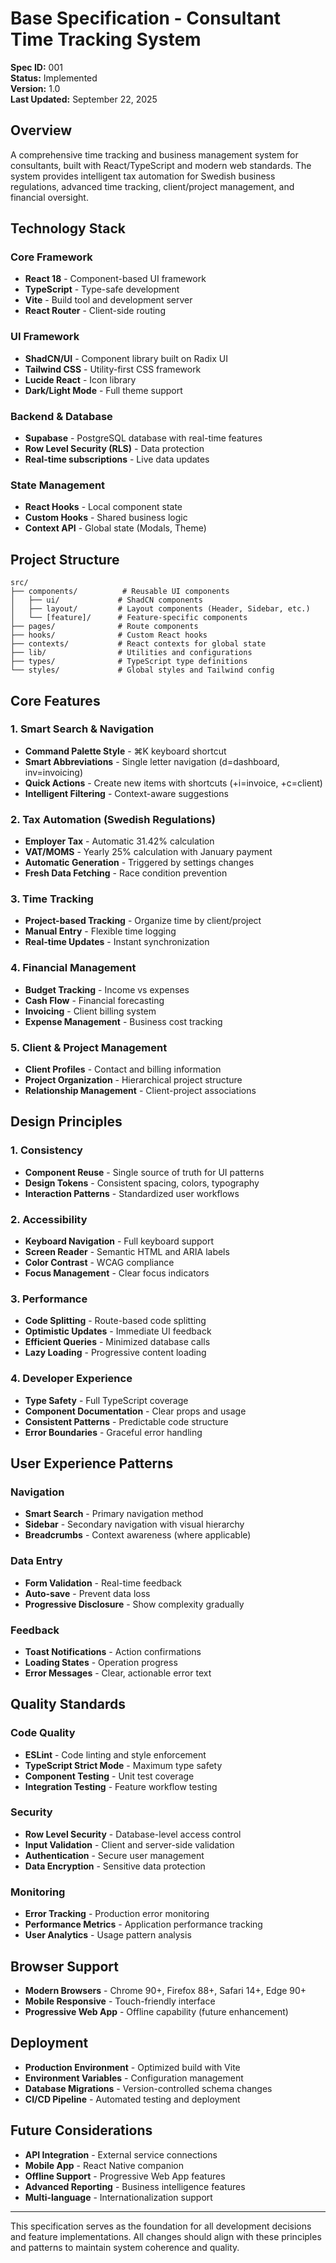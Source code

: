 # Base Specification - Consultant Time Tracking System

**Spec ID:** 001  
**Status:** Implemented  
**Version:** 1.0  
**Last Updated:** September 22, 2025

## Overview

A comprehensive time tracking and business management system for consultants, built with React/TypeScript and modern web standards. The system provides intelligent tax automation for Swedish business regulations, advanced time tracking, client/project management, and financial oversight.

## Technology Stack

### Core Framework
- **React 18** - Component-based UI framework
- **TypeScript** - Type-safe development
- **Vite** - Build tool and development server
- **React Router** - Client-side routing

### UI Framework
- **ShadCN/UI** - Component library built on Radix UI
- **Tailwind CSS** - Utility-first CSS framework
- **Lucide React** - Icon library
- **Dark/Light Mode** - Full theme support

### Backend & Database
- **Supabase** - PostgreSQL database with real-time features
- **Row Level Security (RLS)** - Data protection
- **Real-time subscriptions** - Live data updates

### State Management
- **React Hooks** - Local component state
- **Custom Hooks** - Shared business logic
- **Context API** - Global state (Modals, Theme)

## Project Structure

```
src/
├── components/          # Reusable UI components
│   ├── ui/             # ShadCN components
│   ├── layout/         # Layout components (Header, Sidebar, etc.)
│   └── [feature]/      # Feature-specific components
├── pages/              # Route components
├── hooks/              # Custom React hooks
├── contexts/           # React contexts for global state
├── lib/                # Utilities and configurations
├── types/              # TypeScript type definitions
└── styles/             # Global styles and Tailwind config
```

## Core Features

### 1. Smart Search & Navigation
- **Command Palette Style** - ⌘K keyboard shortcut
- **Smart Abbreviations** - Single letter navigation (d=dashboard, inv=invoicing)
- **Quick Actions** - Create new items with shortcuts (+i=invoice, +c=client)
- **Intelligent Filtering** - Context-aware suggestions

### 2. Tax Automation (Swedish Regulations)
- **Employer Tax** - Automatic 31.42% calculation
- **VAT/MOMS** - Yearly 25% calculation with January payment
- **Automatic Generation** - Triggered by settings changes
- **Fresh Data Fetching** - Race condition prevention

### 3. Time Tracking
- **Project-based Tracking** - Organize time by client/project
- **Manual Entry** - Flexible time logging
- **Real-time Updates** - Instant synchronization

### 4. Financial Management
- **Budget Tracking** - Income vs expenses
- **Cash Flow** - Financial forecasting
- **Invoicing** - Client billing system
- **Expense Management** - Business cost tracking

### 5. Client & Project Management
- **Client Profiles** - Contact and billing information
- **Project Organization** - Hierarchical project structure
- **Relationship Management** - Client-project associations

## Design Principles

### 1. Consistency
- **Component Reuse** - Single source of truth for UI patterns
- **Design Tokens** - Consistent spacing, colors, typography
- **Interaction Patterns** - Standardized user workflows

### 2. Accessibility
- **Keyboard Navigation** - Full keyboard support
- **Screen Reader** - Semantic HTML and ARIA labels
- **Color Contrast** - WCAG compliance
- **Focus Management** - Clear focus indicators

### 3. Performance
- **Code Splitting** - Route-based code splitting
- **Optimistic Updates** - Immediate UI feedback
- **Efficient Queries** - Minimized database calls
- **Lazy Loading** - Progressive content loading

### 4. Developer Experience
- **Type Safety** - Full TypeScript coverage
- **Component Documentation** - Clear props and usage
- **Consistent Patterns** - Predictable code structure
- **Error Boundaries** - Graceful error handling

## User Experience Patterns

### Navigation
- **Smart Search** - Primary navigation method
- **Sidebar** - Secondary navigation with visual hierarchy
- **Breadcrumbs** - Context awareness (where applicable)

### Data Entry
- **Form Validation** - Real-time feedback
- **Auto-save** - Prevent data loss
- **Progressive Disclosure** - Show complexity gradually

### Feedback
- **Toast Notifications** - Action confirmations
- **Loading States** - Operation progress
- **Error Messages** - Clear, actionable error text

## Quality Standards

### Code Quality
- **ESLint** - Code linting and style enforcement
- **TypeScript Strict Mode** - Maximum type safety
- **Component Testing** - Unit test coverage
- **Integration Testing** - Feature workflow testing

### Security
- **Row Level Security** - Database-level access control
- **Input Validation** - Client and server-side validation
- **Authentication** - Secure user management
- **Data Encryption** - Sensitive data protection

### Monitoring
- **Error Tracking** - Production error monitoring
- **Performance Metrics** - Application performance tracking
- **User Analytics** - Usage pattern analysis

## Browser Support

- **Modern Browsers** - Chrome 90+, Firefox 88+, Safari 14+, Edge 90+
- **Mobile Responsive** - Touch-friendly interface
- **Progressive Web App** - Offline capability (future enhancement)

## Deployment

- **Production Environment** - Optimized build with Vite
- **Environment Variables** - Configuration management
- **Database Migrations** - Version-controlled schema changes
- **CI/CD Pipeline** - Automated testing and deployment

## Future Considerations

- **API Integration** - External service connections
- **Mobile App** - React Native companion
- **Offline Support** - Progressive Web App features
- **Advanced Reporting** - Business intelligence features
- **Multi-language** - Internationalization support

---

This specification serves as the foundation for all development decisions and feature implementations. All changes should align with these principles and patterns to maintain system coherence and quality.
